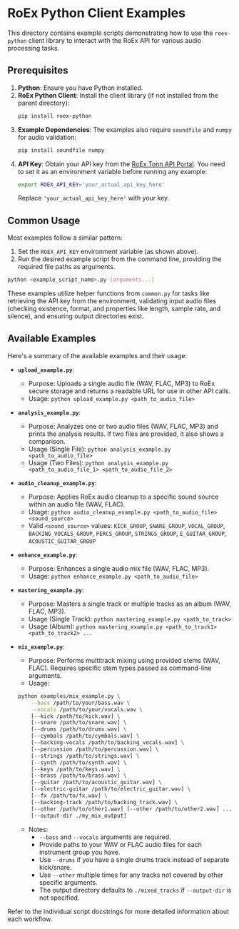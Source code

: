 # RoEx Python Client Examples

This directory contains example scripts demonstrating how to use the `roex-python` client library to interact with the RoEx API for various audio processing tasks.

## Prerequisites

1.  **Python**: Ensure you have Python installed.
2.  **RoEx Python Client**: Install the client library (if not installed from the parent directory):
    ```bash
    pip install roex-python
    ```
3.  **Example Dependencies**: The examples also require `soundfile` and `numpy` for audio validation:
    ```bash
    pip install soundfile numpy
    ```
4.  **API Key**: Obtain your API key from the [RoEx Tonn API Portal](https://tonn-portal.roexaudio.com). You need to set it as an environment variable before running any example:
    ```bash
    export ROEX_API_KEY='your_actual_api_key_here'
    ```
    Replace `'your_actual_api_key_here'` with your key.

## Common Usage

Most examples follow a similar pattern:

1.  Set the `ROEX_API_KEY` environment variable (as shown above).
2.  Run the desired example script from the command line, providing the required file paths as arguments.

```bash
python <example_script_name>.py [arguments...]
```

These examples utilize helper functions from `common.py` for tasks like retrieving the API key from the environment, validating input audio files (checking existence, format, and properties like length, sample rate, and silence), and ensuring output directories exist.

## Available Examples

Here's a summary of the available examples and their usage:

*   **`upload_example.py`**: 
    *   Purpose: Uploads a single audio file (WAV, FLAC, MP3) to RoEx secure storage and returns a readable URL for use in other API calls.
    *   Usage: `python upload_example.py <path_to_audio_file>`

*   **`analysis_example.py`**: 
    *   Purpose: Analyzes one or two audio files (WAV, FLAC, MP3) and prints the analysis results. If two files are provided, it also shows a comparison.
    *   Usage (Single File): `python analysis_example.py <path_to_audio_file>`
    *   Usage (Two Files): `python analysis_example.py <path_to_audio_file_1> <path_to_audio_file_2>`

*   **`audio_cleanup_example.py`**: 
    *   Purpose: Applies RoEx audio cleanup to a specific sound source within an audio file (WAV, FLAC).
    *   Usage: `python audio_cleanup_example.py <path_to_audio_file> <sound_source>`
    *   Valid `<sound_source>` values: `KICK_GROUP`, `SNARE_GROUP`, `VOCAL_GROUP`, `BACKING_VOCALS_GROUP`, `PERCS_GROUP`, `STRINGS_GROUP`, `E_GUITAR_GROUP`, `ACOUSTIC_GUITAR_GROUP`

*   **`enhance_example.py`**: 
    *   Purpose: Enhances a single audio mix file (WAV, FLAC, MP3).
    *   Usage: `python enhance_example.py <path_to_audio_file>`

*   **`mastering_example.py`**: 
    *   Purpose: Masters a single track or multiple tracks as an album (WAV, FLAC, MP3).
    *   Usage (Single Track): `python mastering_example.py <path_to_track>`
    *   Usage (Album): `python mastering_example.py <path_to_track1> <path_to_track2> ...`

*   **`mix_example.py`**: 
    *   Purpose: Performs multitrack mixing using provided stems (WAV, FLAC). Requires specific stem types passed as command-line arguments.
    *   Usage: 
      ```bash
      python examples/mix_example.py \
          --bass /path/to/your/bass.wav \
          --vocals /path/to/your/vocals.wav \
          [--kick /path/to/kick.wav] \
          [--snare /path/to/snare.wav] \
          [--drums /path/to/drums.wav] \
          [--cymbals /path/to/cymbals.wav] \
          [--backing-vocals /path/to/backing_vocals.wav] \
          [--percussion /path/to/percussion.wav] \
          [--strings /path/to/strings.wav] \
          [--synth /path/to/synth.wav] \
          [--keys /path/to/keys.wav] \
          [--brass /path/to/brass.wav] \
          [--guitar /path/to/acoustic_guitar.wav] \
          [--electric-guitar /path/to/electric_guitar.wav] \
          [--fx /path/to/fx.wav] \
          [--backing-track /path/to/backing_track.wav] \
          [--other /path/to/other1.wav] [--other /path/to/other2.wav] ... \
          [--output-dir ./my_mix_output]
      ```
    *   Notes:
        *   `--bass` and `--vocals` arguments are required.
        *   Provide paths to your WAV or FLAC audio files for each instrument group you have.
        *   Use `--drums` if you have a single drums track instead of separate kick/snare.
        *   Use `--other` multiple times for any tracks not covered by other specific arguments.
        *   The output directory defaults to `./mixed_tracks` if `--output-dir` is not specified.

Refer to the individual script docstrings for more detailed information about each workflow.
